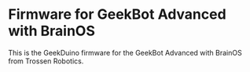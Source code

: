 # Firmware for GeekBot Advanced with BrainOS

This is the GeekDuino firmware for the GeekBot Advanced with BrainOS from Trossen Robotics.



